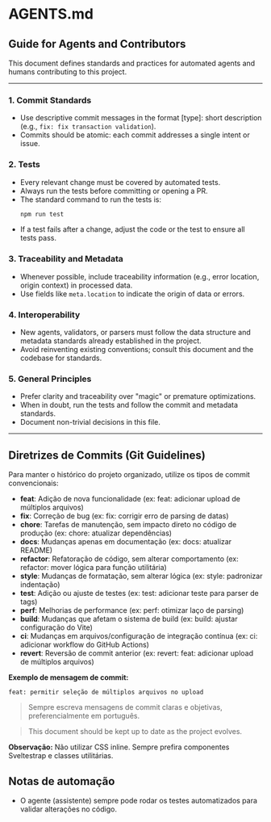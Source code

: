 # AGENTS.md

## Guide for Agents and Contributors

This document defines standards and practices for automated agents and humans contributing to this project.

---

### 1. Commit Standards
- Use descriptive commit messages in the format [type]: short description (e.g., `fix: fix transaction validation`).
- Commits should be atomic: each commit addresses a single intent or issue.

### 2. Tests
- Every relevant change must be covered by automated tests.
- Always run the tests before committing or opening a PR.
- The standard command to run the tests is:
  ```sh
  npm run test
  ```
- If a test fails after a change, adjust the code or the test to ensure all tests pass.

### 3. Traceability and Metadata
- Whenever possible, include traceability information (e.g., error location, origin context) in processed data.
- Use fields like `meta.location` to indicate the origin of data or errors.

### 4. Interoperability
- New agents, validators, or parsers must follow the data structure and metadata standards already established in the project.
- Avoid reinventing existing conventions; consult this document and the codebase for standards.

### 5. General Principles
- Prefer clarity and traceability over "magic" or premature optimizations.
- When in doubt, run the tests and follow the commit and metadata standards.
- Document non-trivial decisions in this file.

---

## Diretrizes de Commits (Git Guidelines)

Para manter o histórico do projeto organizado, utilize os tipos de commit convencionais:

- **feat**: Adição de nova funcionalidade (ex: feat: adicionar upload de múltiplos arquivos)
- **fix**: Correção de bug (ex: fix: corrigir erro de parsing de datas)
- **chore**: Tarefas de manutenção, sem impacto direto no código de produção (ex: chore: atualizar dependências)
- **docs**: Mudanças apenas em documentação (ex: docs: atualizar README)
- **refactor**: Refatoração de código, sem alterar comportamento (ex: refactor: mover lógica para função utilitária)
- **style**: Mudanças de formatação, sem alterar lógica (ex: style: padronizar indentação)
- **test**: Adição ou ajuste de testes (ex: test: adicionar teste para parser de tags)
- **perf**: Melhorias de performance (ex: perf: otimizar laço de parsing)
- **build**: Mudanças que afetam o sistema de build (ex: build: ajustar configuração do Vite)
- **ci**: Mudanças em arquivos/configuração de integração contínua (ex: ci: adicionar workflow do GitHub Actions)
- **revert**: Reversão de commit anterior (ex: revert: feat: adicionar upload de múltiplos arquivos)

**Exemplo de mensagem de commit:**

```
feat: permitir seleção de múltiplos arquivos no upload
```

> Sempre escreva mensagens de commit claras e objetivas, preferencialmente em português.

> This document should be kept up to date as the project evolves. 

**Observação:** Não utilizar CSS inline. Sempre prefira componentes Sveltestrap e classes utilitárias. 

## Notas de automação

- O agente (assistente) sempre pode rodar os testes automatizados para validar alterações no código. 